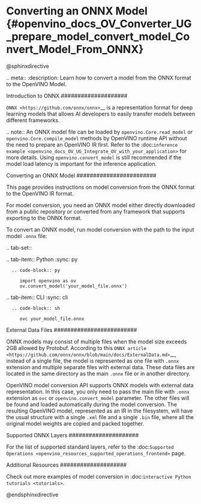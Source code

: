 # Converting an ONNX Model {#openvino_docs_OV_Converter_UG_prepare_model_convert_model_Convert_Model_From_ONNX}

@sphinxdirective

.. meta::
   :description: Learn how to convert a model from the
                 ONNX format to the OpenVINO Model.

Introduction to ONNX
####################

`ONNX <https://github.com/onnx/onnx>`__ is a representation format for deep learning models that allows AI developers to easily transfer models between different frameworks.

.. note:: An ONNX model file can be loaded by ``openvino.Core.read_model`` or ``openvino.Core.compile_model`` methods by OpenVINO runtime API without the need to prepare an OpenVINO IR first. Refer to the :doc:`inference example <openvino_docs_OV_UG_Integrate_OV_with_your_application>` for more details. Using ``openvino.convert_model`` is still recommended if the model load latency is important for the inference application.

Converting an ONNX Model
########################

This page provides instructions on model conversion from the ONNX format to the OpenVINO IR format.

For model conversion, you need an ONNX model either directly downloaded from a public repository or converted from any framework that supports exporting to the ONNX format.

To convert an ONNX model, run model conversion with the path to the input model ``.onnx`` file:

.. tab-set::

   .. tab-item:: Python
      :sync: py

      .. code-block:: py

         import openvino as ov
         ov.convert_model('your_model_file.onnx')

   .. tab-item:: CLI
      :sync: cli

      .. code-block:: sh

         ovc your_model_file.onnx

External Data Files
#########################

ONNX models may consist of multiple files when the model size exceeds 2GB allowed by Protobuf. According to this `ONNX article <https://github.com/onnx/onnx/blob/main/docs/ExternalData.md>`__, instead of a single file, the model is represented as one file with ``.onnx`` extension and multiple separate files with external data. These data files are located in the same directory as the main ``.onnx`` file or in another directory.

OpenVINO model conversion API supports ONNX models with external data representation. In this case, you only need to pass the main file with ``.onnx`` extension as ``ovc`` or ``openvino.convert_model`` parameter. The other files will be found and loaded automatically during the model conversion. The resulting OpenVINO model, represented as an IR in the filesystem, will have the usual structure with a single ``.xml`` file and a single ``.bin`` file, where all the original model weights are copied and packed together.

Supported ONNX Layers
#####################

For the list of supported standard layers, refer to the :doc:`Supported Operations <openvino_resources_supported_operations_frontend>` page.

Additional Resources
####################

Check out more examples of model conversion in :doc:`interactive Python tutorials <tutorials>`.

@endsphinxdirective
